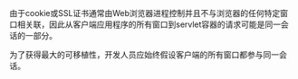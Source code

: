 由于cookie或SSL证书通常由Web浏览器进程控制并且不与浏览器的任何特定窗口相关联，因此从客户端应用程序的所有窗口到servlet容器的请求可能是同一会话的一部分。

为了获得最大的可移植性，开发人员应始终假设客户端的所有窗口都参与同一会话。